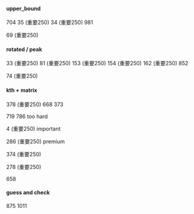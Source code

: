 #### upper_bound

704 35 (重要250) 34 (重要250) 981

69 (重要250)

#### rotated / peak

33 (重要250) 81 (重要250) 153 (重要250) 154 (重要250) 162 (重要250) 852

74 (重要250)

#### kth + matrix

378 (重要250) 668 373  

719 786 too hard

4 (重要250) important

286 (重要250) premium

374 (重要250)

278 (重要250)

658

#### guess and check

875 1011

